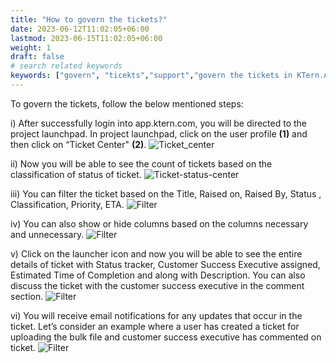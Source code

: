 ```yaml
---
title: "How to govern the tickets?"
date: 2023-06-12T11:02:05+06:00
lastmod: 2023-06-15T11:02:05+06:00
weight: 1
draft: false
# search related keywords
keywords: ["govern", "ticekts","support","govern the tickets in KTern.AI"]
---
```

To govern the tickets, follow the below mentioned steps:

i) After successfully login into app.ktern.com, you will be directed to the project launchpad. In project 
launchpad, click on the user profile **(1)** and then click on “Ticket Center" **(2)**.
![Ticket_center](https://storage.googleapis.com/ktern-public-files/product-documentation/Ticket%20Center/ticket-center.png)

ii) Now you will be able to see the count of tickets based on the classification of status of ticket.
![Ticket-status-center](https://storage.googleapis.com/ktern-public-files/product-documentation/Ticket%20Center/ticket-status-center.png)

iii) You can filter the ticket based on the Title, Raised on, Raised By, Status , Classification, Priority, ETA.
![Filter](https://storage.googleapis.com/ktern-public-files/product-documentation/Ticket%20Center/filter.png)

iv) You can also show or hide columns based on the columns necessary and unnecessary.
![Filter](https://storage.googleapis.com/ktern-public-files/product-documentation/Ticket%20Center/show-hide-columns.png)

v) Click on the launcher icon and now you will be able to see the entire details of ticket with Status tracker, Customer Success Executive assigned, Estimated Time of Completion and along with Description. You can also discuss the ticket with the customer success executive in the comment section.
![Filter](https://storage.googleapis.com/ktern-public-files/product-documentation/Ticket%20Center/comment.png)

vi) You will receive email notifications for any updates that occur in the ticket. Let’s consider an example where a user has created a ticket for uploading the bulk file and customer success executive has commented on ticket.
![Filter](https://storage.googleapis.com/ktern-public-files/product-documentation/Ticket%20Center/email.png)
